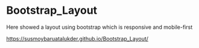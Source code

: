 # Bootstrap_Layout
Here showed a layout using bootstrap which is responsive and mobile-first

https://susmoybaruatalukder.github.io/Bootstrap_Layout/
